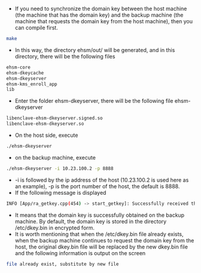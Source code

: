 - If you need to synchronize the domain key between the host machine (the machine that has the domain key) and the backup machine (the machine that requests the domain key from the host machine), then you can compile first.
```bash
make
```
- In this way, the directory ehsm/out/ will be generated, and in this directory, there will be the following files
```bash
ehsm-core 
ehsm-dkeycache 
ehsm-dkeyserver 
ehsm-kms_enroll_app 
lib
```
- Enter the folder ehsm-dkeyserver, there will be the following file ehsm-dkeyserver
 ```bash
 libenclave-ehsm-dkeyserver.signed.so 
 libenclave-ehsm-dkeyserver.so
 ```
- On the host side, execute
```bash
./ehsm-dkeyserver
```
- on the backup machine, execute
```bash
./ehsm-dkeyserver -i 10.23.100.2 -p 8888
```
- -i is followed by the ip address of the host (10.23.100.2 is used here as an example), -p is the port number of the host, the default is 8888.
- If the following message is displayed
```bash
INFO [App/ra_getkey.cpp(454) -> start_getkey]: Successfully received the DomainKey from deploy server.
```
- It means that the domain key is successfully obtained on the backup machine. By default, the domain key is stored in the directory /etc/dkey.bin in encrypted form.
- It is worth mentioning that when the /etc/dkey.bin file already exists, when the backup machine continues to request the domain key from the host, the original dkey.bin file will be replaced by the new dkey.bin file and the following information is output on the screen
```bash
file already exist, substitute by new file
```
